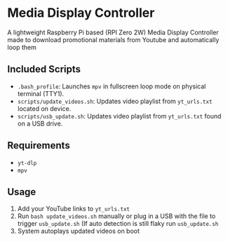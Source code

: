 # Media Display Controller
A lightweight Raspberry Pi based (RPI Zero 2W) Media Display Controller made to download promotional materials from Youtube and automatically loop them 

## Included Scripts
- `.bash_profile`: Launches `mpv` in fullscreen loop mode on physical terminal (TTY1).
- `scripts/update_videos.sh`: Updates video playlist from `yt_urls.txt` located on device.
- `scripts/usb_update.sh`: Updates video playlist from `yt_urls.txt` found on a USB drive.

## Requirements
- `yt-dlp`
- `mpv`

## Usage
1. Add your YouTube links to `yt_urls.txt`
2. Run `bash update_videos.sh` manually or plug in a USB with the file to trigger `usb_update.sh` (If auto detection is still flaky run `usb_update.sh` 
3. System autoplays updated videos on boot
